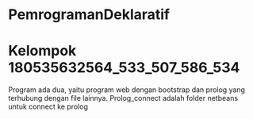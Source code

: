# PemrogramanDeklaratif
# Kelompok 180535632564_533_507_586_534
Program ada dua, yaitu program web dengan bootstrap dan prolog yang terhubung dengan file lainnya.
Prolog_connect adalah folder netbeans untuk connect ke prolog
